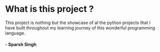 # What is this project ?
This project is nothing but the showcase of al the python projects that I have built throughout my learning journey of this wonderful programming language.
#### - Sparsh Singh